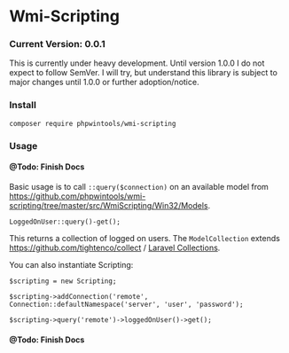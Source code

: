 # Wmi-Scripting
### Current Version: 0.0.1

This is currently under heavy development. Until version 1.0.0 I do not expect to follow SemVer.
I will try, but understand this library is subject to major changes until 1.0.0 or further adoption/notice.

### Install

`composer require phpwintools/wmi-scripting`

### Usage

#### @Todo: Finish Docs

Basic usage is to call `::query($connection)` on an available model from
https://github.com/phpwintools/wmi-scripting/tree/master/src/WmiScripting/Win32/Models.

`LoggedOnUser::query()-get();`

This returns a collection of logged on users. The `ModelCollection` extends https://github.com/tightenco/collect /
[Laravel Collections](https://laravel.com/docs/5.8/collections).

You can also instantiate Scripting:

`$scripting = new Scripting;`

`$scripting->addConnection('remote', Connection::defaultNamespace('server', 'user', 'password');`

`$scripting->query('remote')->loggedOnUser()->get();`

#### @Todo: Finish Docs